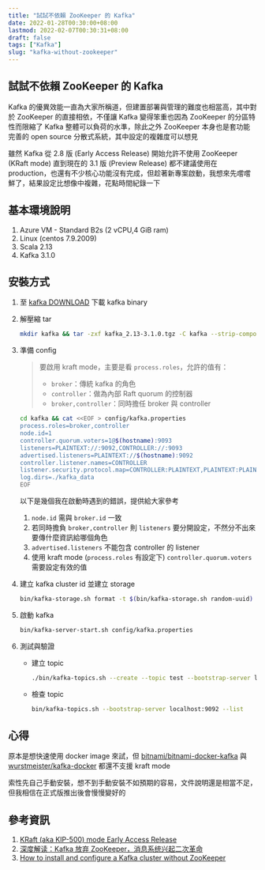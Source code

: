 ```yaml
---
title: "試試不依賴 ZooKeeper 的 Kafka"
date: 2022-01-28T00:30:00+08:00
lastmod: 2022-02-07T00:30:31+08:00
draft: false
tags: ["Kafka"]
slug: "kafka-without-zookeeper"
---
```


## 試試不依賴 ZooKeeper 的 Kafka

Kafka 的優異效能一直為大家所稱道，但建置部署與管理的難度也相當高，其中對於 ZooKeeper 的直接相依，不僅讓 Kafka 變得笨重也因為 ZooKeeper 的分區特性而限縮了 Kafka 整體可以負荷的水準，除此之外 ZooKeeper 本身也是套功能完善的 open source 分散式系統，其中設定的複雜度可以想見

雖然 Kafka 從 2.8 版 (Early Access Release) 開始允許不使用 ZooKeeper (KRaft mode) 直到現在的 3.1 版 (Preview Release) 都不建議使用在 production，也還有不少核心功能沒有完成，但趁著新專案啟動，我想來先嚐嚐鮮了，結果設定比想像中複雜，花點時間紀錄一下

## 基本環境說明

1. Azure VM - Standard B2s (2 vCPU,4 GiB ram)
2. Linux (centos 7.9.2009)
3. Scala 2.13
4. Kafka 3.1.0

## 安裝方式

1. 至 [kafka DOWNLOAD](https://kafka.apache.org/downloads) 下載 kafka binary
2. 解壓縮 tar

    ```bash
    mkdir kafka && tar -zxf kafka_2.13-3.1.0.tgz -C kafka --strip-components=1
    ```

3. 準備 config

    > 要啟用 kraft mode，主要是看 `process.roles`，允許的值有：
    >
    > - `broker`：傳統 kafka 的角色
    > - `controller`：做為內部 Raft quorum 的控制器
    > - `broker,controller`：同時擔任 broker 與 controller

    ```bash
    cd kafka && cat <<EOF > config/kafka.properties
    process.roles=broker,controller
    node.id=1
    controller.quorum.voters=1@$(hostname):9093
    listeners=PLAINTEXT://:9092,CONTROLLER://:9093
    advertised.listeners=PLAINTEXT://$(hostname):9092
    controller.listener.names=CONTROLLER
    listener.security.protocol.map=CONTROLLER:PLAINTEXT,PLAINTEXT:PLAINTEXT
    log.dirs=./kafka_data
    EOF
    ```

    以下是幾個我在啟動時遇到的錯誤，提供給大家參考

    1. `node.id` 需與 `broker.id` 一致
    2. 若同時擔負 `broker,controller` 則 `listeners` 要分開設定，不然分不出來要傳什麼資訊給哪個角色
    3. `advertised.listeners` 不能包含 controller 的 listener
    4. 使用 kraft mode (`process.roles` 有設定下) `controller.quorum.voters` 需要設定有效的值

4. 建立 kafka cluster id 並建立 storage

    ```bash
    bin/kafka-storage.sh format -t $(bin/kafka-storage.sh random-uuid) -c config/kafka.properties
    ```

5. 啟動 kafka

    ```bash
    bin/kafka-server-start.sh config/kafka.properties
    ```

6. 測試與驗證

    - 建立 topic

        ```bash
        ./bin/kafka-topics.sh --create --topic test --bootstrap-server localhost:9092
        ```

    - 檢查 topic

        ```bash
        bin/kafka-topics.sh --bootstrap-server localhost:9092 --list
        ```

## 心得

原本是想快速使用 docker image 來試，但 [bitnami/bitnami-docker-kafka](https://github.com/bitnami/bitnami-docker-kafka) 與 [wurstmeister/kafka-docker](https://github.com/wurstmeister/kafka-docker) 都還不支援 kraft mode

索性先自己手動安裝，想不到手動安裝不如預期的容易，文件說明還是相當不足，但我相信在正式版推出後會慢慢變好的

## 參考資訊

1. [KRaft (aka KIP-500) mode Early Access Release](https://github.com/apache/kafka/blob/3.1/config/kraft/README.md)
2. [深度解读：Kafka 放弃 ZooKeeper，消息系统兴起二次革命](https://www.infoq.cn/article/phf3gfjutdhwmctg6kxe)
3. [How to install and configure a Kafka cluster without ZooKeeper](https://sleeplessbeastie.eu/2021/10/27/how-to-install-and-configure-a-kafka-cluster-without-zookeeper/)
